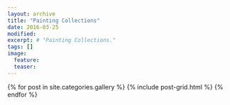 ```yaml
---
layout: archive
title: "Painting Collections"
date: 2016-03-25
modified:
excerpt: # "Painting Collections."
tags: []
image:
  feature:
  teaser:
---
```


<div class="tiles">
{% for post in site.categories.gallery %}
  {% include post-grid.html %}
{% endfor %}
</div><!-- /.tiles -->
